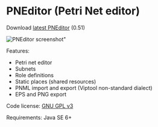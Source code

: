 PNEditor (Petri Net editor)
========

Download [latest PNEditor](https://github.com/downloads/matmas/pneditor/pneditor-0.51.jar) (0.51)

![PNEditor screenshot"](https://github.com/matmas/pneditor/raw/master/screenshot.png "PNEditor")

Features:

- Petri net editor
- Subnets
- Role definitions
- Static places (shared resources)
- PNML import and export (Viptool non-standard dialect)
- EPS and PNG export

Code license: [GNU GPL v3](http://www.gnu.org/licenses/gpl.html)

Requirements: Java SE 6+
